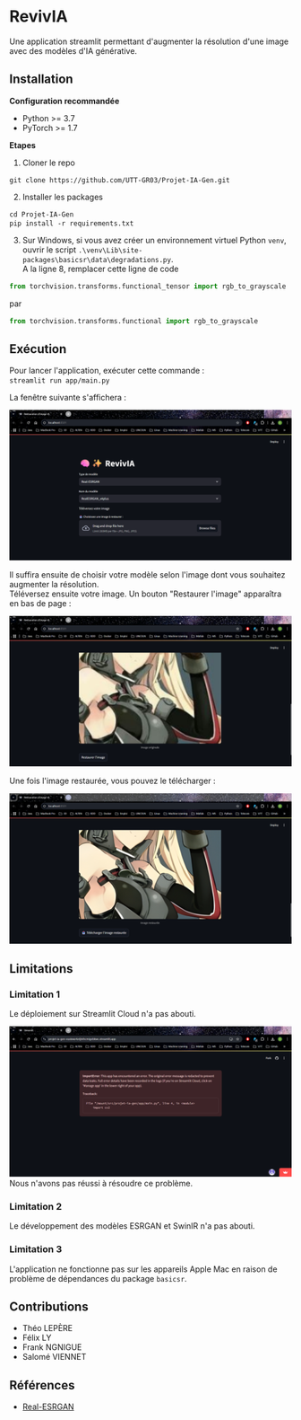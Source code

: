 # RevivIA
Une application streamlit permettant d'augmenter la résolution d'une image avec des modèles d'IA générative.

## Installation

**Configuration recommandée**
* Python >= 3.7
* PyTorch >= 1.7

**Etapes**
1. Cloner le repo
```
git clone https://github.com/UTT-GR03/Projet-IA-Gen.git
```

2. Installer les packages
```
cd Projet-IA-Gen
pip install -r requirements.txt
```
3. Sur Windows, si vous avez créer un environnement virtuel Python `venv`, ouvrir le script `.\venv\Lib\site-packages\basicsr\data\degradations.py`.  
A la ligne 8, remplacer cette ligne de code  
```python
from torchvision.transforms.functional_tensor import rgb_to_grayscale
```
par  
```python
from torchvision.transforms.functional import rgb_to_grayscale
```
  
## Exécution
Pour lancer l'application, exécuter cette commande :  
`streamlit run app/main.py`

La fenêtre suivante s'affichera :  

![RevivIA](assets/revivia_home.png "RevivIA accueil")

Il suffira ensuite de choisir votre modèle selon l'image dont vous souhaitez augmenter la résolution.  
Téléversez ensuite votre image. Un bouton "Restaurer l'image" apparaîtra en bas de page : 

![RevivIA bouton](assets/revivia_restore_button.png "RevivIA bouton")  

Une fois l'image restaurée, vous pouvez le télécharger :  

![RevivIA image restaurée](assets/reiviva_image_restored.png "RevivIA image restaurée")

## Limitations
### Limitation 1
Le déploiement sur Streamlit Cloud n'a pas abouti.  

![Message d'erreur lors du déploiement sur Streamlit Cloud](assets/streamlit_cloud_msg_erreur.png "Message d'erreur lors du déploiement sur Streamlit Cloud")
Nous n'avons pas réussi à résoudre ce problème.
  
### Limitation 2
Le développement des modèles ESRGAN et SwinIR n'a pas abouti.

### Limitation 3
L'application ne fonctionne pas sur les appareils Apple Mac en raison de problème de dépendances du package `basicsr`.

## Contributions
* Théo LEPÈRE
* Félix LY
* Frank NGNIGUE
* Salomé VIENNET


## Références
* [Real-ESRGAN](https://github.com/xinntao/Real-ESRGAN)
